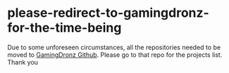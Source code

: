 # please-redirect-to-gamingdronz-for-the-time-being

Due to some unforeseen circumstances, all the repositories needed to be moved to <a href="github.com/gamingdronz">GamingDronz Github</a>. Please go to that repo for the projects list. Thank you
